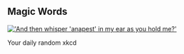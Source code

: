 ## Magic Words
[!['And then whisper 'anapest' in my ear as you hold me?'](https://imgs.xkcd.com/comics/magic_words.png)](https://xkcd.com/1383/ "'And then whisper 'anapest' in my ear as you hold me?'")

Your daily random xkcd
